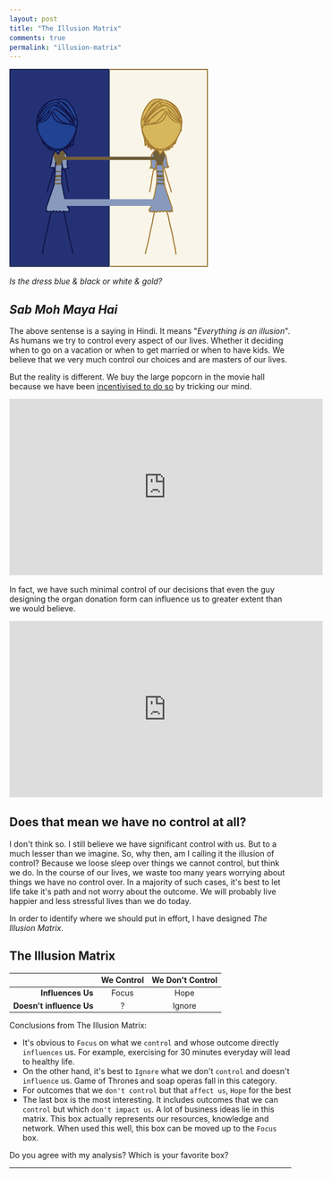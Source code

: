 ```yaml
---
layout: post
title: "The Illusion Matrix"
comments: true
permalink: "illusion-matrix"
---
```


![illusion](/images/dress.png)

*Is the dress blue & black or white & gold?*

## *Sab Moh Maya Hai*

The above sentense is a saying in Hindi. It means "*Everything is an illusion*". As humans we try to control every aspect of our lives. Whether it deciding when to go on a vacation or when to get married or when to have kids. We believe that we very much control our choices and are masters of our lives.

But the reality is different. We buy the large popcorn in the movie hall because we have been [incentivised to do so](https://www.youtube.com/watch?v=wxXwsCmWakM) by tricking our mind.

<iframe width="560" height="315" src="https://www.youtube.com/embed/wxXwsCmWakM" frameborder="0" allowfullscreen></iframe>

In fact, we have such minimal control of our decisions that even the guy designing the organ donation form can influence us to greater extent than we would believe.

<iframe width="560" height="315" src="https://www.youtube.com/embed/PdO9LMz-mE0" frameborder="0" allowfullscreen></iframe>

## Does that mean we have no control at all?

I don't think so. I still believe we have significant control with us. But to a much lesser than we imagine. So, why then, am I calling it the illusion of control? Because we loose sleep over things we cannot control, but think we do. In the course of our lives, we waste too many years worrying about things we have no control over. In a majority of such cases, it's best to let life take it's path and not worry about the outcome. We will probably live happier and less stressful lives than we do today.

In order to identify where we should put in effort, I have designed *The Illusion Matrix*.

## The Illusion Matrix

|                        |  We Control   |  We Don't Control  |
|-----------------------:|:-------------:|:------------------:|
|   **Influences Us**    |   Focus       |    Hope            |
|**Doesn't influence Us**|      ?        |   Ignore           |

Conclusions from The Illusion Matrix:

- It's obvious to `Focus` on what we `control` and whose outcome directly `influences` us. For example, exercising for 30 minutes everyday will lead to healthy life.
- On the other hand, it's best to `Ignore` what we don't `control` and doesn't `influence` us. Game of Thrones and soap operas fall in this category.
- For outcomes that we `don't control` but that `affect us`, `Hope` for the best
- The last box is the most interesting. It includes outcomes that we can `control` but which `don't impact us`. A lot of business ideas lie in this matrix. This box actually represents our resources, knowledge and network. When used this well, this box can be moved up to the `Focus` box.

Do you agree with my analysis? Which is your favorite box?



___
